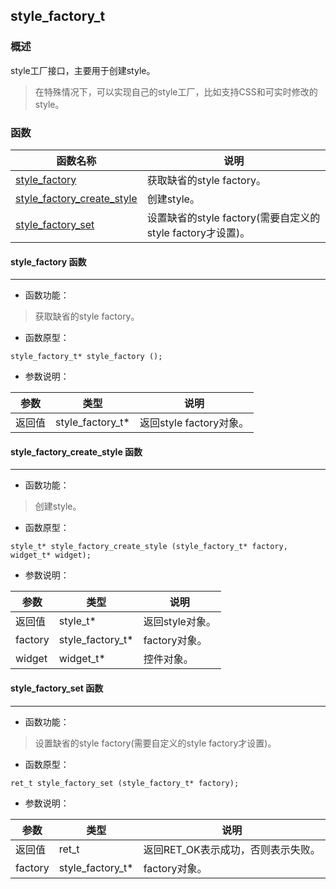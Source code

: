 ## style\_factory\_t
### 概述
 style工厂接口，主要用于创建style。

> 在特殊情况下，可以实现自己的style工厂，比如支持CSS和可实时修改的style。


### 函数
<p id="style_factory_t_methods">

| 函数名称 | 说明 | 
| -------- | ------------ | 
| <a href="#style_factory_t_style_factory">style\_factory</a> | 获取缺省的style factory。 |
| <a href="#style_factory_t_style_factory_create_style">style\_factory\_create\_style</a> | 创建style。 |
| <a href="#style_factory_t_style_factory_set">style\_factory\_set</a> | 设置缺省的style factory(需要自定义的style factory才设置)。 |
#### style\_factory 函数
-----------------------

* 函数功能：

> <p id="style_factory_t_style_factory"> 获取缺省的style factory。



* 函数原型：

```
style_factory_t* style_factory ();
```

* 参数说明：

| 参数 | 类型 | 说明 |
| -------- | ----- | --------- |
| 返回值 | style\_factory\_t* | 返回style factory对象。 |
#### style\_factory\_create\_style 函数
-----------------------

* 函数功能：

> <p id="style_factory_t_style_factory_create_style"> 创建style。




* 函数原型：

```
style_t* style_factory_create_style (style_factory_t* factory, widget_t* widget);
```

* 参数说明：

| 参数 | 类型 | 说明 |
| -------- | ----- | --------- |
| 返回值 | style\_t* | 返回style对象。 |
| factory | style\_factory\_t* | factory对象。 |
| widget | widget\_t* | 控件对象。 |
#### style\_factory\_set 函数
-----------------------

* 函数功能：

> <p id="style_factory_t_style_factory_set"> 设置缺省的style factory(需要自定义的style factory才设置)。




* 函数原型：

```
ret_t style_factory_set (style_factory_t* factory);
```

* 参数说明：

| 参数 | 类型 | 说明 |
| -------- | ----- | --------- |
| 返回值 | ret\_t | 返回RET\_OK表示成功，否则表示失败。 |
| factory | style\_factory\_t* | factory对象。 |
